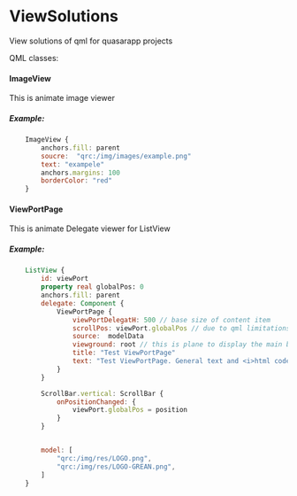 # ViewSolutions
View solutions of qml for quasarapp projects


QML classes:
#### ImageView
This is animate image viewer 
##### Example:
``` qml
    ImageView {
        anchors.fill: parent
        soucre:  "qrc:/img/images/example.png"
        text: "exampele"
        anchors.margins: 100
        borderColor: "red"
    }
```

#### ViewPortPage
This is animate Delegate viewer for ListView 
##### Example:
``` qml
    ListView {
        id: viewPort
        property real globalPos: 0
        anchors.fill: parent
        delegate: Component {
            ViewPortPage {
                viewPortDelegatH: 500 // base size of content item
                scrollPos: viewPort.globalPos // due to qml limitations, this field will have to be tied to updating the location of the scroll
                source:  modelData
                viewground: root // this is plane to display the main background
                title: "Test ViewPortPage"
                text: "Test ViewPortPage. General text and <i>html code</i>"
            }
        }

        ScrollBar.vertical: ScrollBar {
            onPositionChanged: {
                viewPort.globalPos = position
            }
        }


        model: [
            "qrc:/img/res/LOGO.png",
            "qrc:/img/res/LOGO-GREAN.png",
        ]
    }
```